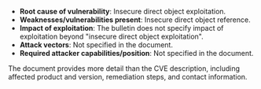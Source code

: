 - **Root cause of vulnerability**: Insecure direct object exploitation.
- **Weaknesses/vulnerabilities present**: Insecure direct object reference.
- **Impact of exploitation**: The bulletin does not specify impact of exploitation beyond "insecure direct object exploitation".
- **Attack vectors**: Not specified in the document.
- **Required attacker capabilities/position**: Not specified in the document.

The document provides more detail than the CVE description, including affected product and version, remediation steps, and contact information.
